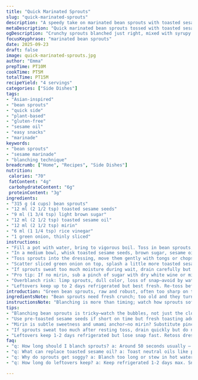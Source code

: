 ```yaml
---
title: "Quick Marinated Sprouts"
slug: "quick-marinated-sprouts"
description: "A speedy take on marinated bean sprouts with toasted sesame, a hint of sweetness, and tang. Blanch sprouts briefly for crunch but no raw harshness. A dance of sesame oil, mirin, and rice vinegar ties it all with umami and brightness. Garnish with green onions for fresh bite. Adapt all steps for aroma and texture, knowing when sprouts lose snap—the secret to success here. Simple, quick. Plant-based, gluten-, dairy-, nut-free, egg-free. A staple side or snack, with room to switch brown sugar for honey and add crushed chili if you like heat. Kitchen tested, with tips on timing, texture, and substitutions for stalled pantry shelves."
metaDescription: "Quick marinated bean sprouts tossed with toasted sesame, mirin, and rice vinegar. Crisp, tangy, slightly sweet. Ready in 15 minutes. Plant-based gluten-free snack."
ogDescription: "Crunchy sprouts blanched just right, mixed with syrupy sesame marinade, bold tang, fresh green onion finish. Fast, plant-based, gluten- and nut-free side dish."
focusKeyphrase: "marinated bean sprouts"
date: 2025-09-23
draft: false
image: quick-marinated-sprouts.jpg
author: "Emma"
prepTime: PT10M
cookTime: PT5M
totalTime: PT15M
recipeYield: "4 servings"
categories: ["Side Dishes"]
tags:
- "Asian-inspired"
- "bean sprouts"
- "quick side"
- "plant-based"
- "gluten-free"
- "sesame oil"
- "easy snacks"
- "marinade"
keywords:
- "bean sprouts"
- "sesame marinade"
- "blanching technique"
breadcrumb: ["Home", "Recipes", "Side Dishes"]
nutrition: 
 calories: "70"
 fatContent: "4g"
 carbohydrateContent: "6g"
 proteinContent: "3g"
ingredients:
- "315 g (4 cups) bean sprouts"
- "12 ml (2 1/2 tsp) toasted sesame seeds"
- "9 ml (1 3/4 tsp) light brown sugar"
- "12 ml (2 1/2 tsp) toasted sesame oil"
- "12 ml (2 1/2 tsp) mirin"
- "6 ml (1 1/4 tsp) rice vinegar"
- "1 green onion, thinly sliced"
instructions:
- "Fill a pot with water, bring to vigorous boil. Toss in bean sprouts, watch bubbles surround them. Blanch not too long about 50 seconds; sprouts must feel crisp but lose raw bite. Drain immediately in a sieve, shake excess water off. Avoid sogginess—too long and texture collapses."
- "In a medium bowl, whisk toasted sesame seeds, brown sugar, sesame oil, mirin, and rice vinegar vigorously. The sugar should dissolve, giving a slightly syrupy sheen to the marinade."
- "Toss sprouts into the dressing, move them gently with tongs or chopsticks so every strand picks up flavor. The oil clings, the vinegar bites just right—the aroma of toasted sesame hits immediately."
- "Scatter sliced green onion on top, splash a little more toasted sesame if you feel like it. Let sit 7 to 10 minutes at room temp before serving; flavors meld without killing crunch."
- "If sprouts sweat too much moisture during wait, drain carefully but don’t rinse. That’s flavor lost."
- "Pro tip: If no mirin, sub a pinch of sugar with dry white wine or mild sherry; avoids harshness. No toasted sesame oil? Try peanut or walnut oil lightly toasted in a pan for 30 seconds on low."
- "Overblanch risk: limp sprouts, dull color, loss of snap—avoid by watching bubbles and tasting quickly."
- "Leftovers keep up to 2 days refrigerated but best fresh. Re-toss before plating to redistribute dressing."
introduction: "Green bean sprouts, raw and robust, often too sharp on their own. Blanch them just enough, a flicker under boiling water, soft enough to ease but firm enough to hold their heartbeat crunch. Combine toasted sesame seeds and oil, a little sweet and vinegary twist for that punch, sharp but balanced in the mouth. Green onion’s fresh notes cut through oily richness. Simple but not boring—in my kitchen tweaks, timing makes all the difference. So easy once you know the signs—the smell of toasted sesame, the color change, the sound of bubbles locking in crispness. Chilled or room temperature, this quick marinade catches those times you want something fast but thoughtful, light but layered. Switch the brown sugar for honey if you prefer milder sweetness, but avoid overpowering. The secret? Watching closely. The faster you move, the better your crunch."
ingredientsNote: "Bean sprouts need fresh crunch; too old and they turn limp quickly—look for bright white and green tips with no sliminess. Toasting sesame seeds deepens flavor but use pre-toasted seeds if short on time. Brown sugar adds a gentle caramel sweetness—don’t swap for white sugar unless you want sharp edges in flavor. Mirin is key for subtle sweetness and umami; if unavailable, use a pinch of sugar with a mild white wine or apple cider vinegar for acidity balance. Sesame oil should be toasted and added at the end—heat it too much and it burns, ruining the flavor. Green onion adds color and fresh bite; scallions work well, sliced thin. Always taste the marinade before adding sprouts; adapt acidity or sugar according to your palate. Store-bought bean sprouts sometimes hold excess moisture—pat dry with paper towels before blanching to avoid watery finish."
instructionsNote: "Blanching is more than timing; watch how sprouts soften yet snap under gentle pressure—the window is narrow, about 45 to 60 seconds. Timing longer blanches breaks down cell walls and you’ll lose the fresh crunch that defines this dish. The water should bubble actively but not boil over, maintaining steady heat. Drain swiftly and avoid leaving sprouts to stew in hot water—they keep cooking internally otherwise. Mixing marinade should be thorough; whisk until sugar fully dissolves for smooth coating. Using chopsticks or salad tongs helps separate sprouts during mixing to ensure even coverage without bruising. Resting the salad after coating gives flavors time to marry but don’t leave too long or sprouts get limp. Ideal marinating is 5 to 10 minutes at room temperature; toss once halfway through. If you need to prepare ahead, chill uncovered briefly to preserve texture, then cover tightly. Toss before serving to redistribute dressing and refresh the look. Watch the salad closely; moisture accumulation demands quick drain to maintain bite. Adapt the sweetness, acidity, and oil ratio based on the sesame seed quality and personal taste."
tips:
- "Blanching bean sprouts is tricky—watch the bubbles, not just the clock. About 45-60 seconds, no longer. Sprouts must feel crisp under finger but lose harsh raw edge. Overblanch means limp, dull color, no snap left—ruins texture. Drain fast, don’t let them stew in hot water or softness turns soggy mess."
- "Use pre-toasted sesame seeds if short on time but fresh toasting adds nuttier aroma quickly. Toast seeds in dry pan, shake constantly to avoid burning. Sesame oil gets bitter burnt fast—add only at end, no heat after mixing. If no toasted sesame oil, lightly toast peanut or walnut oil in pan low heat 30 seconds then cool."
- "Mirin is subtle sweetness and umami anchor—no mirin? Substitute pinch of sugar plus dry white wine or mild sherry. Avoid raw sharpness or artificial sweetness from plain sugar swap. Adjust vinegar acidity to taste; rice vinegar soft, apple cider sharper. Always taste marinade before tossing sprouts."
- "If sprouts sweat too much after resting toss, drain quickly but do not rinse or flavor washes out. Rest 5-10 mins max at room temp so flavors marry but don’t kill crunch with moisture build-up. Toss gently with chopsticks or tongs to prevent bruising, separate strands to coat evenly without mush."
- "Leftovers keep 1-2 days refrigerated but lose snap fast. Retoss dressing before serving for even flavor. Avoid excess moisture—pat sprouts dry before blanching if bought too wet. Swap brown sugar for honey to soften sweetness but skip white sugar to avoid edge. Green onion sliced thin adds fresh bite and color contrast."
faq:
- "q: How long should I blanch sprouts? a: Around 50 seconds usually — watch bubbling water closely. Sprouts snap under pressure but lose raw harshness. Over time they go limp and dull, no crunch left. Time not exact—touch and sight are better."
- "q: What can replace toasted sesame oil? a: Toast neutral oils like peanut or walnut quickly on low heat—30 seconds is enough. Raw oils taste off here. You could skip if none but lose aroma depth. Mirin swaps with sugar plus white wine or sherry for slight sweetness and complexity."
- "q: Why do sprouts get soggy? a: Blanch too long or stew in hot water post-blanching. Drain immediately and dry excess water by shaking sieve. Also if left too long marinating—rest no more than 10 minutes at room temp. Avoid rinsing after waiting to keep flavor intact."
- "q: How long do leftovers keep? a: Keep refrigerated 1-2 days max. Snap fades over time but toss again to spread dressing evenly. Cover tightly or chill uncovered briefly then cover to preserve crunch. Avoid long storage—sprouts lose fresh texture fast."

---
```

